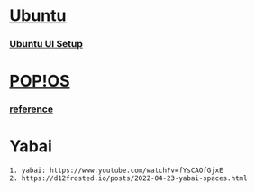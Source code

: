 

# [Ubuntu](https://ubuntu.com/)
### [Ubuntu UI Setup](https://www.youtube.com/watch?v=lXIb-1_H-mA)



# [POP!OS](https://pop.system76.com)
### [reference](https://www.youtube.com/watch?v=_Ua-d9OeUOg&t=253s)


# Yabai 
```
1. yabai: https://www.youtube.com/watch?v=fYsCAOfGjxE
2. https://d12frosted.io/posts/2022-04-23-yabai-spaces.html
```


